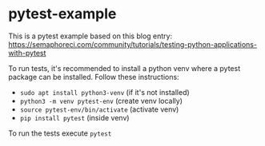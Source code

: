 # pytest-example

This is a pytest example based on this blog entry: https://semaphoreci.com/community/tutorials/testing-python-applications-with-pytest

To run tests, it's recommended to install a python venv where a pytest package can be installed. Follow these instructions:
* ```sudo apt install python3-venv``` (if it's not installed)
* ```python3 -m venv pytest-env``` (create venv locally)
* ```source pytest-env/bin/activate``` (activate venv)
* ```pip install pytest``` (inside venv)

To run the tests execute ```pytest```
